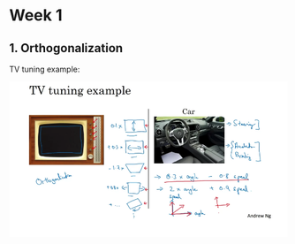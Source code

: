 # Week 1

## 1. Orthogonalization

TV tuning example:

<p align="center">
  <img src="../res/img/img1.png" width="600"/>
</p>

